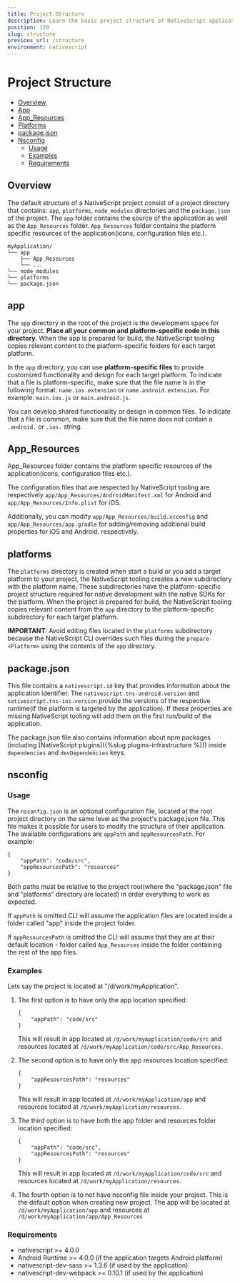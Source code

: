 ```yaml
---
title: Project Structure
description: Learn the basic project structure of NativeScript application.
position: 120
slug: structure
previous_url: /structure
environment: nativescript
---
```


# Project Structure

* [Overview](#overview)
* [App](#app)
* [App_Resources](#app_resources)
* [Platforms](#platforms)
* [package.json](#packagejson)
* [Nsconfig](#nsconfig)
    * [Usage](#usage)
    * [Examples](#examples)
    * [Requirements](#requirements)

## Overview

The default structure of a NativeScript project consist of a project directory that contains: `app`, `platforms`, `node_modules` directories and the `package.json` of the project. The `app` folder contains the source of the application as well as the `App_Resources` folder. `App_Resources` folder contains the platform specific resources of the application(icons, configuration files etc.).
```
myApplication/
└── app
    ├── App_Resources
    └── ...
└── node_modules
└── platforms
└── package.json
```

## app

The `app` directory in the root of the project is the development space for your project. **Place all your common and platform-specific code in this directory.** When the app is prepared for build, the NativeScript tooling copies relevant content to the platform-specific folders for each target platform.

In the `app` directory, you can use **platform-specific files** to provide customized functionality and design for each target platform. To indicate that a file is platform-specific, make sure that the file name is in the following format: `name.ios.extension` or `name.android.extension`. For example: `main.ios.js` or `main.android.js`.

You can develop shared functionality or design in common files. To indicate that a file is common, make sure that the file name does not contain a `.android.` or `.ios.` string.

## App_Resources

App_Resources folder contains the platform specific resources of the application(icons, configuration files etc.).

The configuration files that are respected by NativeScript tooling are respectively `app/App_Resources/AndroidManifest.xml` for Android and `app/App_Resources/Info.plist` for iOS.

Additionally, you can modify `app/App_Resources/build.xcconfig` and `app/App_Resources/app.gradle` for adding/removing additional build properties for iOS and Android, respectively.

## platforms

The `platforms` directory is created when start a build or you add a target platform to your project, the NativeScript tooling creates a new subdirectory with the platform name. These subdirectories have the platform-specific project structure required for native development with the native SDKs for the platform. When the project is prepared for build, the NativeScript tooling copies relevant content from the `app` directory to the platform-specific subdirectory for each target platform.

**IMPORTANT:** Avoid editing files located in the `platforms` subdirectory because the NativeScript CLI overrides such files during the `prepare <Platform>` using the contents of the `app` directory.

## package.json

This file contains a `nativescript.id` key that provides information about the application identifier. The `nativescript.tns-android.version` and `nativescript.tns-ios.version` provide the versions of the respective runtime(if the platform is targeted by the application). If these properties are missing NativeScript tooling will add them on the first run/build of the application.

The package.json file also contains information about npm packages (including [NativeScript plugins]({%slug plugins-infrastructure %})) inside `dependencies` and `devDependencies` keys.

## nsconfig

### Usage

The `nsconfig.json` is an optional configuration file, located at the root project directory on the same level as the project's package.json file. This file makes it possible for users to modify the structure of their application. The available configurations are `appPath` and `appResourcesPath`. For example:

```
{
    "appPath": "code/src",
    "appResourcesPath": "resources"
}
```

Both paths must be relative to the project root(where the "package.json" file and "platforms" directory are located) in order everything to work as expected. 

If `appPath` is omitted CLI will assume the application files are located inside a folder called "app" inside the project folder.

If `appResourcesPath` is omitted the CLI will assume that they are at their default location - folder called `App_Resources` inside the folder containing the rest of the app files.

### Examples
Lets say the project is located at "/d/work/myApplication".

1. The first option is to have only the app location specified:
    ```
    {
        "appPath": "code/src"
    }
    ```
    This will result in app located at `/d/work/myApplication/code/src` and resources located at `/d/work/myApplication/code/src/App_Resources`.

2. The second option is to have only the app resources location specified:
    ```
    {
        "appResourcesPath": "resources"
    }
    ```
    This will result in app located at `/d/work/myApplication/app` and resources located at `/d/work/myApplication/resources`.

3. The third option is to have both the app folder and resources folder location specified:
    ```
    {
        "appPath": "code/src",
        "appResourcesPath": "resources"
    }
    ```
    This will result in app located at `/d/work/myApplication/code/src` and resources located at `/d/work/myApplication/resources`.

4. The fourth option is to not have nsconfig file inside your project. This is the default option when creating new project. Тhe app will be located at `/d/work/myApplication/app` and resources at `/d/work/myApplication/app/App_Resources`

### Requirements

* nativescript >= 4.0.0
* Android Runtime >= 4.0.0 (if the application targets Android platform)
* nativescript-dev-sass >= 1.3.6 (if used by the application)
* nativescript-dev-webpack >= 0.10.1 (if used by the application)
